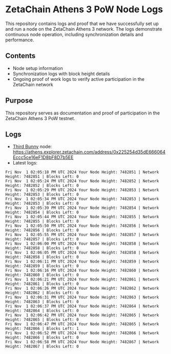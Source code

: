 # ZetaChain Athens 3 PoW Node Logs
This repository contains logs and proof that we have successfully set up and run a node on the ZetaChain Athens 3 network. The logs demonstrate continuous node operation, including synchronization details and performance.

## Contents
- Node setup information
- Synchronization logs with block height details
- Ongoing proof of work logs to verify active participation in the ZetaChain network

## Purpose
This repository serves as documentation and proof of participation in the ZetaChain Athens 3 PoW testnet.

## Logs

- [Third Bunny](https://thirdbunny.xyz/) node: https://athens.explorer.zetachain.com/address/0x225254d35dE666064Eccc5ce16eF1D8bF8D7b5EE
- Latest logs:
```
Fri Nov  1 02:05:18 PM UTC 2024 Your Node Height: 7482851 | Network Height: 7482851 | Blocks Left: 0
Fri Nov  1 02:05:24 PM UTC 2024 Your Node Height: 7482852 | Network Height: 7482852 | Blocks Left: 0
Fri Nov  1 02:05:29 PM UTC 2024 Your Node Height: 7482853 | Network Height: 7482853 | Blocks Left: 0
Fri Nov  1 02:05:34 PM UTC 2024 Your Node Height: 7482853 | Network Height: 7482853 | Blocks Left: 0
Fri Nov  1 02:05:39 PM UTC 2024 Your Node Height: 7482854 | Network Height: 7482854 | Blocks Left: 0
Fri Nov  1 02:05:44 PM UTC 2024 Your Node Height: 7482855 | Network Height: 7482855 | Blocks Left: 0
Fri Nov  1 02:05:50 PM UTC 2024 Your Node Height: 7482856 | Network Height: 7482856 | Blocks Left: 0
Fri Nov  1 02:05:55 PM UTC 2024 Your Node Height: 7482857 | Network Height: 7482857 | Blocks Left: 0
Fri Nov  1 02:06:00 PM UTC 2024 Your Node Height: 7482858 | Network Height: 7482858 | Blocks Left: 0
Fri Nov  1 02:06:05 PM UTC 2024 Your Node Height: 7482858 | Network Height: 7482858 | Blocks Left: 0
Fri Nov  1 02:06:11 PM UTC 2024 Your Node Height: 7482859 | Network Height: 7482859 | Blocks Left: 0
Fri Nov  1 02:06:16 PM UTC 2024 Your Node Height: 7482860 | Network Height: 7482860 | Blocks Left: 0
Fri Nov  1 02:06:21 PM UTC 2024 Your Node Height: 7482861 | Network Height: 7482861 | Blocks Left: 0
Fri Nov  1 02:06:26 PM UTC 2024 Your Node Height: 7482862 | Network Height: 7482862 | Blocks Left: 0
Fri Nov  1 02:06:31 PM UTC 2024 Your Node Height: 7482863 | Network Height: 7482863 | Blocks Left: 0
Fri Nov  1 02:06:37 PM UTC 2024 Your Node Height: 7482864 | Network Height: 7482864 | Blocks Left: 0
Fri Nov  1 02:06:42 PM UTC 2024 Your Node Height: 7482865 | Network Height: 7482865 | Blocks Left: 0
Fri Nov  1 02:06:47 PM UTC 2024 Your Node Height: 7482865 | Network Height: 7482866 | Blocks Left: 1
Fri Nov  1 02:06:52 PM UTC 2024 Your Node Height: 7482866 | Network Height: 7482866 | Blocks Left: 0
Fri Nov  1 02:06:58 PM UTC 2024 Your Node Height: 7482867 | Network Height: 7482867 | Blocks Left: 0
```
